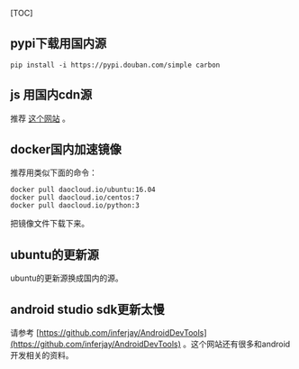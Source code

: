 

[TOC]


## pypi下载用国内源

    pip install -i https://pypi.douban.com/simple carbon



## js 用国内cdn源

推荐 [这个网站](http://www.bootcdn.cn/) 。



## docker国内加速镜像

推荐用类似下面的命令：

```
docker pull daocloud.io/ubuntu:16.04
docker pull daocloud.io/centos:7
docker pull daocloud.io/python:3
```

把镜像文件下载下来。



## ubuntu的更新源
ubuntu的更新源换成国内的源。

## android studio sdk更新太慢
请参考 [https://github.com/inferjay/AndroidDevTools](https://github.com/inferjay/AndroidDevTools) 。这个网站还有很多和android开发相关的资料。

